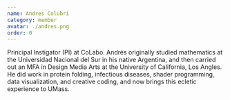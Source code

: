 ```yaml
---
name: Andres Colubri
category: member
avatar: ./andres.png
order: 0
---
```


Principal Instigator (PI) at CoLabo. Andrés originally studied mathematics at the Universidad Nacional del Sur in his native Argentina, and then carried out an MFA in Design Media Arts at the University of California, Los Angles. He did work in protein folding, infectious diseases, shader programming, data visualization, and creative coding, and now brings this ecletic experience to UMass.

